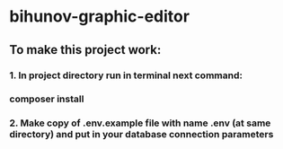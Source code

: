 # bihunov-graphic-editor
## To make this project work:
### 1. In project directory run in terminal next command:
### composer install
### 2. Make copy of .env.example file with name .env (at same directory) and put in your database connection parameters 
